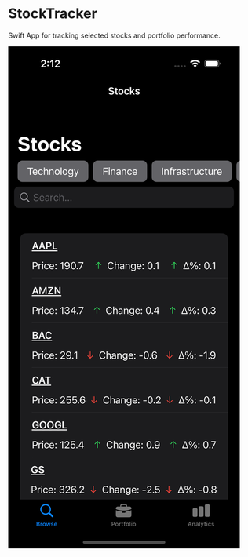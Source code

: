# StockTracker
Swift App for tracking selected stocks and portfolio performance.

![Stocks](StockTracker/ss1.png)
